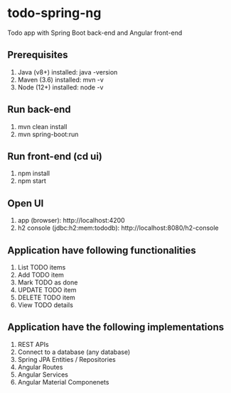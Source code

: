 # todo-spring-ng

Todo app with Spring Boot back-end and Angular front-end

## Prerequisites

1. Java (v8+) installed: java -version
2. Maven (3.6) installed: mvn -v
3. Node (12+) installed: node -v

## Run back-end

1. mvn clean install
2. mvn spring-boot:run

## Run front-end (cd ui)

1. npm install
2. npm start

## Open UI

1. app (browser): http://localhost:4200
2. h2 console (jdbc:h2:mem:tododb): http://localhost:8080/h2-console

## Application have following functionalities

1. List TODO items
2. Add TODO item
3. Mark TODO as done
4. UPDATE TODO item
5. DELETE TODO item
6. View TODO details

## Application have the following implementations

1. REST APIs
2. Connect to a database (any database)
3. Spring JPA Entities / Repositories
4. Angular Routes
5. Angular Services
6. Angular Material Componenets
